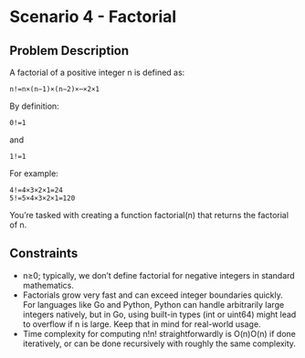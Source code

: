 # Scenario 4 - Factorial

## Problem Description

A factorial of a positive integer n is defined as:

```
n!=n×(n−1)×(n−2)×⋯×2×1
```

By definition:
```
0!=1
```

and
```
1!=1
```

For example:
```
4!=4×3×2×1=24
5!=5×4×3×2×1=120
```
You’re tasked with creating a function factorial(n) that returns the factorial of n.

## Constraints

- n≥0; typically, we don’t define factorial for negative integers in standard mathematics.
- Factorials grow very fast and can exceed integer boundaries quickly. For languages like Go and Python, Python can handle arbitrarily large integers natively, but in Go, using built-in types (int or uint64) might lead to overflow if n is large. Keep that in mind for real-world usage.
- Time complexity for computing n!n! straightforwardly is O(n)O(n) if done iteratively, or can be done recursively with roughly the same complexity.